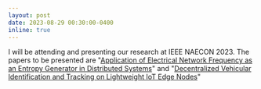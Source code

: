 ```yaml
---
layout: post
date: 2023-08-29 00:30:00-0400
inline: true
---
```


I will be attending and presenting our research at IEEE NAECON 2023. The papers to be presented are "[Application of Electrical Network Frequency as an Entropy Generator in Distributed Systems](https://ieeexplore.ieee.org/abstract/document/10365792)" and "[Decentralized Vehicular Identification and Tracking on Lightweight IoT Edge Nodes](https://ieeexplore.ieee.org/abstract/document/10365952)"
